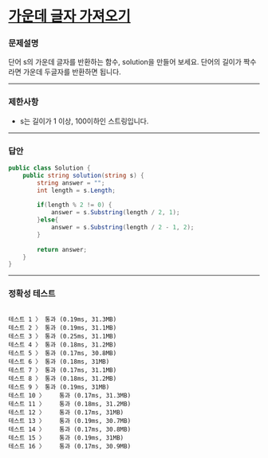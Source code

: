 # <a href="https://school.programmers.co.kr/learn/courses/30/lessons/12903">가운데 글자 가져오기</a>

### 문제설명

단어 s의 가운데 글자를 반환하는 함수, solution을 만들어 보세요. 단어의 길이가 짝수라면 가운데 두글자를 반환하면 됩니다.

***

### 제한사항

 - s는 길이가 1 이상, 100이하인 스트링입니다.

***

### 답안
``` csharp
public class Solution {
    public string solution(string s) {
        string answer = "";
        int length = s.Length;
        
        if(length % 2 != 0) {
            answer = s.Substring(length / 2, 1);
        }else{
            answer = s.Substring(length / 2 - 1, 2);
        }
        
        return answer;
    }
}
```

***

### 정확성 테스트
```

테스트 1 〉	통과 (0.19ms, 31.3MB)
테스트 2 〉	통과 (0.19ms, 31.1MB)
테스트 3 〉	통과 (0.25ms, 31.1MB)
테스트 4 〉	통과 (0.18ms, 31.2MB)
테스트 5 〉	통과 (0.17ms, 30.8MB)
테스트 6 〉	통과 (0.18ms, 31MB)
테스트 7 〉	통과 (0.17ms, 31.1MB)
테스트 8 〉	통과 (0.18ms, 31.2MB)
테스트 9 〉	통과 (0.19ms, 31MB)
테스트 10 〉	통과 (0.17ms, 31.3MB)
테스트 11 〉	통과 (0.18ms, 31.2MB)
테스트 12 〉	통과 (0.17ms, 31MB)
테스트 13 〉	통과 (0.19ms, 30.7MB)
테스트 14 〉	통과 (0.17ms, 30.8MB)
테스트 15 〉	통과 (0.19ms, 31MB)
테스트 16 〉	통과 (0.17ms, 30.9MB)
```